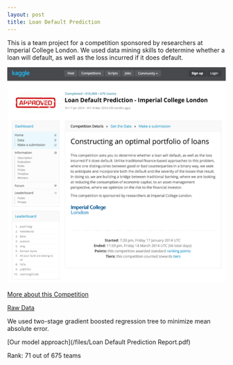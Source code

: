 ```yaml
---
layout: post
title: Loan Default Prediction
---
```



This is a team project for a competition sponsored by researchers at Imperial College London. We used data mining skills to determine whether a loan will default, as well as the loss incurred if it does default.

![Project Screenshot](/images/loan_default.png)

[More about this Competition](https://www.kaggle.com/c/loan-default-prediction)

[Raw Data](https://www.kaggle.com/c/loan-default-prediction/data)

We used two-stage gradient boosted regression tree to minimize mean absolute error.

[Our model approach](/files/Loan Default Prediction Report.pdf)

Rank: 71 out of 675 teams
